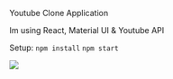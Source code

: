 Youtube Clone Application

Im using React, Material UI & Youtube API

Setup:
`npm install`
`npm start`

<img src="https://i.imgur.com/HDZFf0p.png" />
